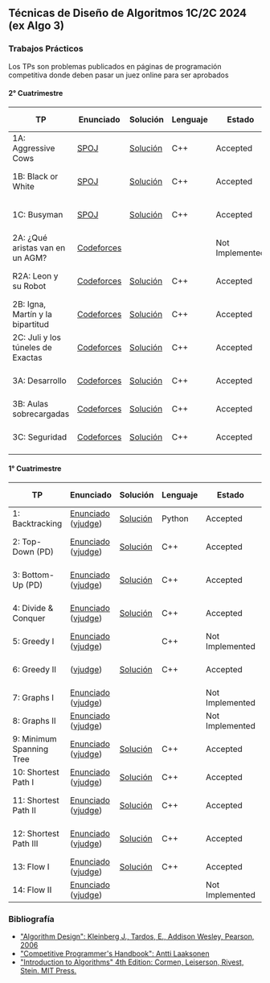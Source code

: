 ## Técnicas de Diseño de Algoritmos 1C/2C 2024 (ex Algo 3)

### Trabajos Prácticos

Los TPs son problemas publicados en páginas de programación competitiva donde deben pasar un juez online para ser aprobados

#### 2° Cuatrimestre

| TP | Enunciado | Solución | Lenguaje | Estado | Tiempo < Límite |
|-----|-------------------------------------------------------------------------- |-------------------------------------------------------------------------| - | - | - |
| 1A: Aggressive Cows | [SPOJ](https://www.spoj.com/TDA242C1/problems/AGGRCOW/) | [Solución](https://github.com/arielbakal/uba_tda/blob/main/TPs/2C/TP1/Cows/sol.cpp) | C++ | Accepted | 130ms < 2000ms |
| 1B: Black or White | [SPOJ](https://www.spoj.com/TDA242C1/problems/BORW/) | [Solución](https://github.com/arielbakal/uba_tda/blob/main/TPs/2C/TP1/Black%20or%20White/sol.cpp) | C++ | Accepted | 6070ms < 9584ms |
| 1C: Busyman | [SPOJ](https://www.spoj.com/TDA242C1/problems/BUSYMAN/) | [Solución](https://github.com/arielbakal/uba_tda/blob/main/TPs/2C/TP1/Busyman/sol.cpp) | C++ | Accepted | 330ms < 1000ms |
| 2A: ¿Qué aristas van en un AGM? | [Codeforces](https://codeforces.com/gym/551343/problem/A) | | | Not Implemented |  |
| R2A: Leon y su Robot | [Codeforces](https://codeforces.com/gym/567029/problem/A) | [Solución](https://github.com/arielbakal/uba_tda/blob/main/TPs/2C/TP2/Le%C3%B3n%20y%20su%20Robot/sol.cpp) | C++ | Accepted | 1077ms < 2000ms |
| 2B: Igna, Martín y la bipartitud | [Codeforces](https://codeforces.com/gym/551343/problem/B) | [Solución](https://github.com/arielbakal/uba_tda/blob/main/TPs/2C/TP2/Inga%2C%20Mart%C3%ADn%20y%20la%20bipartitud/sol.cpp) | C++ | Accepted | 327ms < 2000ms |
| 2C: Juli y los túneles de Exactas | [Codeforces](https://codeforces.com/gym/551343/problem/C) | [Solución](https://github.com/arielbakal/uba_tda/blob/main/TPs/2C/TP2/Juli%20y%20los%20t%C3%BAneles%20de%20Exactas/sol.cpp) | C++ | Accepted | 358ms < 3000ms |
| 3A: Desarrollo | [Codeforces](https://codeforces.com/gym/562517/problem/A) | [Solución](https://github.com/arielbakal/uba_tda/blob/main/TPs/2C/TP3/Desarrollo/sol.cpp) | C++ | Accepted | 872ms < 3000ms |
| 3B: Aulas sobrecargadas | [Codeforces](https://codeforces.com/gym/562517/problem/B) | [Solución](https://github.com/arielbakal/uba_tda/blob/main/TPs/2C/TP3/Aulas%20sobrecargadas/sol.cpp) | C++ | Accepted | 62ms < 1000ms |
| 3C: Seguridad | [Codeforces](https://codeforces.com/gym/562517/problem/C) | [Solución](https://github.com/arielbakal/uba_tda/tree/main/TPs/2C/TP3/Seguridad/sol.cpp) | C++ | Accepted | 625ms < 2000ms |

#### 1° Cuatrimestre

| TP | Enunciado | Solución | Lenguaje | Estado | Tiempo < Límite |
|-----|-------------------------------------------------------------------------- |-------------------------------------------------------------------------| - | - | - |
| 1: Backtracking | [Enunciado](https://github.com/arielbakal/uba_tda/blob/main/TPs/1C/TP1/enunciado.pdf) ([vjudge](https://vjudge.net/problem/UVA-11804)) | [Solución](https://github.com/arielbakal/uba_tda/blob/main/TPs/1C/TP1/solucion.py) | Python | Accepted | 40ms < 1000ms |
| 2: Top-Down (PD) | [Enunciado](https://github.com/arielbakal/uba_tda/blob/main/TPs/1C/TP2/enunciado.pdf) ([vjudge](https://vjudge.net/problem/UVA-11790)) | [Solución](https://github.com/arielbakal/uba_tda/blob/main/TPs/1C/TP2/solucion.cpp) | C++ | Accepted | 130ms < 1000ms |
| 3: Bottom-Up (PD) | [Enunciado](https://github.com/arielbakal/uba_tda/blob/main/TPs/1C/TP3/enunciado.pdf) ([vjudge](https://vjudge.net/problem/UVA-1231)) | [Solución](https://github.com/arielbakal/uba_tda/blob/main/TPs/1C/TP3/solucion.cpp) | C++ | Accepted | 420ms < 3000ms |
| 4: Divide & Conquer | [Enunciado](https://github.com/arielbakal/uba_tda/blob/main/TPs/1C/TP4/enunciado.pdf) ([vjudge](https://vjudge.net/problem/CodeForces-559B)) | [Solución](https://github.com/arielbakal/uba_tda/blob/main/TPs/1C/TP4/solucion.cpp) | C++ | Accepted | 1765ms < 2000ms |
| 5: Greedy I | [Enunciado](https://github.com/arielbakal/uba_tda/blob/main/TPs/1C/TP5/enunciado.pdf) ([vjudge](https://vjudge.net/problem/SPOJ-GERGOVIA)) |  | C++ | Not Implemented |  |
| 6: Greedy II | ([vjudge](https://vjudge.net/problem/CodeForces-1215C)) | [Solución](https://github.com/arielbakal/uba_tda/blob/main/TPs/1C/TP6/solucion.cpp) | C++ | Accepted | 186ms < 2000ms |
| 7: Graphs I | [Enunciado](https://github.com/arielbakal/uba_tda/blob/main/TPs/1C/TP7/enunciado.pdf) ([vjudge](https://vjudge.net/problem/UVA-321)) |  |  | Not Implemented |  |
| 8: Graphs II | [Enunciado](https://github.com/arielbakal/uba_tda/blob/main/TPs/1C/TP8/enunciado.pdf) ([vjudge](https://vjudge.net/problem/UVA-10765)) |  |  | Not Implemented |  |
| 9: Minimum Spanning Tree | [Enunciado](https://github.com/arielbakal/uba_tda/blob/main/TPs/1C/TP9/enunciado.pdf) ([vjudge](https://vjudge.net/problem/UVA-1235)) | [Solución](https://github.com/arielbakal/uba_tda/blob/main/TPs/1C/TP9/sol.cpp) | C++ | Accepted | 30ms < 3000ms |
| 10: Shortest Path I | [Enunciado](https://github.com/arielbakal/uba_tda/blob/main/TPs/1C/TP10/enunciado.pdf) ([vjudge](https://vjudge.net/problem/UVA-10801)) | [Solución](https://github.com/arielbakal/uba_tda/blob/main/TPs/1C/TP10/sol.cpp) | C++ | Accepted | 0ms < 3000ms |
| 11: Shortest Path II | [Enunciado](https://github.com/arielbakal/uba_tda/blob/main/TPs/1C/TP11/enunciado.pdf) ([vjudge](https://vjudge.net/problem/UVA-515)) | [Solución](https://github.com/arielbakal/uba_tda/blob/main/TPs/1C/TP11/sol.cpp) | C++ | Accepted | 140ms < 3000ms |
| 12: Shortest Path III | [Enunciado](https://github.com/arielbakal/uba_tda/blob/main/TPs/1C/TP12/enunciado.pdf) ([vjudge](https://vjudge.net/problem/UVA-13211)) | [Solución](https://github.com/arielbakal/uba_tda/blob/main/TPs/1C/TP12/sol_dantzig.cpp) | C++ | Accepted | 1780ms < 5000ms |
| 13: Flow I | [Enunciado](https://github.com/arielbakal/uba_tda/blob/main/TPs/1C/TP13/enunciado.pdf) ([vjudge](https://vjudge.net/problem/UVA-11045)) | [Solución](https://github.com/arielbakal/uba_tda/blob/main/TPs/1C/TP13/sol.cpp) | C++ | Accepted | 0ms < 3000ms |
| 14: Flow II | [Enunciado](https://github.com/arielbakal/uba_tda/blob/main/TPs/1C/TP14/enunciado.pdf) ([vjudge](https://vjudge.net/problem/UVA-11380)) |  | | Not Implemented |  |

### Bibliografía

- ["Algorithm Design": Kleinberg J., Tardos, E., Addison Wesley, Pearson, 2006](https://edisciplinas.usp.br/pluginfile.php/7933913/course/section/6549987/Algorithm%20Design.pdf)
- ["Competitive Programmer's Handbook": Antti Laaksonen](https://cses.fi/book/book.pdf)
- ["Introduction to Algorithms" 4th Edition: Cormen, Leiserson, Rivest, Stein. MIT Press.](https://dl.ebooksworld.ir/books/Introduction.to.Algorithms.4th.Leiserson.Stein.Rivest.Cormen.MIT.Press.9780262046305.EBooksWorld.ir.pdf)
